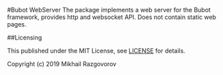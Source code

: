 #Bubot WebServer
The package implements a web server for the Bubot framework, provides http and websocket API. 
Does not contain static web pages.


##Licensing

This published under the MIT License, see [LICENSE](LICENSE) for details.


Copyright (c) 2019 Mikhail Razgovorov 

